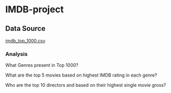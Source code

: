 # IMDB-project

## Data Source 
[imdb_top_1000.csv](https://github.com/user-attachments/files/15810762/imdb_top_1000.csv)

### Analysis
What Genres present in Top 1000?


What are the top 5 movies based on highest IMDB rating in each genre?


Who are the top 10 directors and based on their highest single movie gross?
